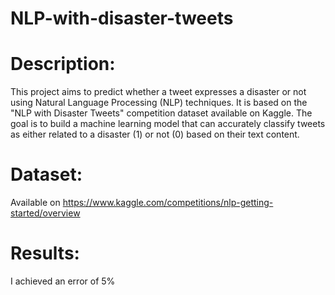 # NLP-with-disaster-tweets
# Description:
This project aims to predict whether a tweet expresses a disaster or not using Natural Language Processing (NLP) techniques. It is based on the "NLP with Disaster Tweets" competition dataset available on Kaggle. The goal is to build a machine learning model that can accurately classify tweets as either related to a disaster (1) or not (0) based on their text content.
# Dataset:
Available on https://www.kaggle.com/competitions/nlp-getting-started/overview
# Results:
I achieved an error of 5% 
